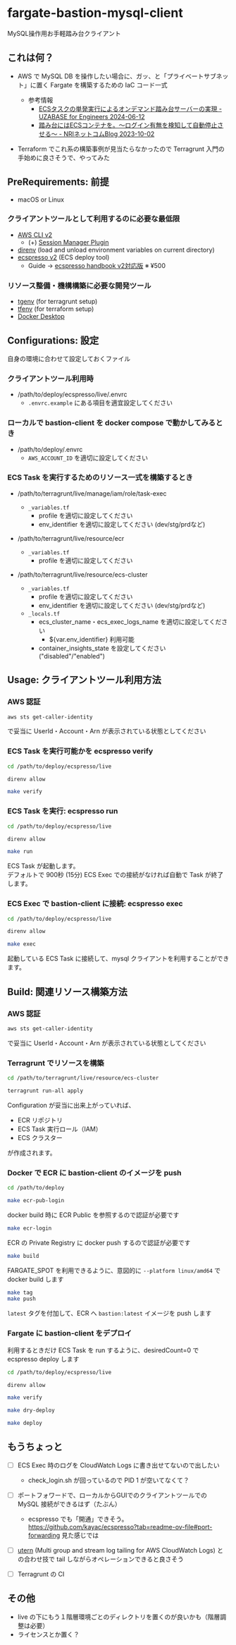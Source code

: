 # fargate-bastion-mysql-client

MySQL操作用お手軽踏み台クライアント


## これは何？

- AWS で MySQL DB を操作したい場合に、ガッ、と「プライベートサブネット」に置く Fargate を構築するための IaC コード一式 
    - 参考情報  
      - [ECSタスクの単発実行によるオンデマンド踏み台サーバーの実現 - UZABASE for Engineers 2024-06-12](https://tech.uzabase.com/entry/2024/06/12/151044)
      - [踏み台にはECSコンテナを。～ログイン有無を検知して自動停止させる～ - NRIネットコムBlog 2023-10-02](https://tech.nri-net.com/entry/ecs_container_stepping_stone)

- Terraform でこれ系の構築事例が見当たらなかったので Terragrunt 入門の手始めに良さそうで、やってみた


## PreRequirements: 前提 

- macOS or Linux

### クライアントツールとして利用するのに必要な最低限

- [AWS CLI v2](https://docs.aws.amazon.com/ja_jp/cli/latest/userguide/install-cliv2.html)
    - (+) [Session Manager Plugin](https://docs.aws.amazon.com/ja_jp/systems-manager/latest/userguide/session-manager-working-with-install-plugin.html)
- [direnv](https://direnv.net/) (load and unload environment variables on current directory)
- [ecspresso v2](https://github.com/kayac/ecspresso) (ECS deploy tool)
    - Guide -> [ecspresso handbook v2対応版](https://zenn.dev/fujiwara/books/ecspresso-handbook-v2) ※ ¥500


### リソース整備・機構構築に必要な開発ツール

- [tgenv](https://github.com/tgenv/tgenv) (for terragrunt setup)
- [tfenv](https://github.com/tfutils/tfenv) (for terraform setup)
- [Docker Desktop](https://matsuand.github.io/docs.docker.jp.onthefly/desktop/)


## Configurations: 設定

自身の環境に合わせて設定しておくファイル

### クライアントツール利用時

- /path/to/deploy/ecspresso/live/.envrc
    - `.envrc.example` にある項目を適宜設定してください  


### ローカルで bastion-client を docker compose で動かしてみるとき

- /path/to/deploy/.envrc
    - `AWS_ACCOUNT_ID` を適切に設定してください


### ECS Task を実行するためのリソース一式を構築するとき

- /path/to/terragrunt/live/manage/iam/role/task-exec
    - `_variables.tf`
        - profile を適切に設定してください
        - env_identifier を適切に設定してください (dev/stg/prdなど)

- /path/to/terragrunt/live/resource/ecr
    - `_variables.tf` 
        - profile を適切に設定してください

- /path/to/terragrunt/live/resource/ecs-cluster
    - `_variables.tf`
        - profile を適切に設定してください
        - env_identifier を適切に設定してください (dev/stg/prdなど)
    - `_locals.tf`
        - ecs_cluster_name・ecs_exec_logs_name を適切に設定してください
            - ${var.env_identifier} 利用可能  
        - container_insights_state を設定してください ("disabled"/"enabled")


## Usage: クライアントツール利用方法

### AWS 認証

```bash
aws sts get-caller-identity
```

で妥当に UserId・Account・Arn が表示されている状態としてください


### ECS Task を実行可能かを ecspresso verify

```bash
cd /path/to/deploy/ecspresso/live
```

```bash
direnv allow
```

```bash
make verify
```

### ECS Task を実行: ecspresso run

```bash
cd /path/to/deploy/ecspresso/live
```

```bash
direnv allow
```

```bash
make run
```

ECS Task が起動します。  
デフォルトで 900秒 (15分) ECS Exec での接続がなければ自動で Task が終了します。


### ECS Exec で bastion-client に接続: ecspresso exec

```bash
cd /path/to/deploy/ecspresso/live
```

```bash
direnv allow
```

```bash
make exec
```

起動している ECS Task に接続して、mysql クライアントを利用することができます。


## Build: 関連リソース構築方法

### AWS 認証

```bash
aws sts get-caller-identity
```

で妥当に UserId・Account・Arn が表示されている状態としてください


### Terragrunt でリソースを構築

```bash
cd /path/to/terragrunt/live/resource/ecs-cluster
```

```bash
terragrunt run-all apply
```

Configuration が妥当に出来上がっていれば、  
- ECR リポジトリ
- ECS Task 実行ロール（IAM）
- ECS クラスター

が作成されます。


### Docker で ECR に bastion-client のイメージを push

```bash
cd /path/to/deploy
```

```bash
make ecr-pub-login
```

docker build 時に ECR Public を参照するので認証が必要です


```bash
make ecr-login
```

ECR の Private Registry に docker push するので認証が必要です


```bash
make build
```

FARGATE_SPOT を利用できるように、意図的に `--platform linux/amd64` で docker build します


```bash
make tag
make push
```

`latest` タグを付加して、ECR へ `bastion:latest` イメージを push します



### Fargate に bastion-client をデプロイ

利用するときだけ ECS Task を run するように、desiredCount=0 で ecspresso deploy します

```bash
cd /path/to/deploy/ecspresso/live
```

```bash
direnv allow
```

```bash
make verify
```

```bash
make dry-deploy
```

```bash
make deploy
```


## もうちょっと

- [ ] ECS Exec 時のログを CloudWatch Logs に書き出せてないので出したい
    - check_login.sh が回っているので PID 1 が空いてなくて？

- [ ] ポートフォワードで、ローカルからGUIでのクライアントツールでの MySQL 接続ができるはず（たぶん） 
    - ecspresso でも「開通」できそう。 https://github.com/kayac/ecspresso?tab=readme-ov-file#port-forwarding 見た感じでは

- [ ] [utern](https://github.com/knqyf263/utern) (Multi group and stream log tailing for AWS CloudWatch Logs) との合わせ技で tail しながらオペレーションできると良さそう

- [ ] Terragrunt の CI


## その他

- live の下にもう１階層環境ごとのディレクトリを置くのが良いかも（階層調整は必要）
- ライセンスとか置く？
